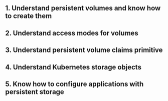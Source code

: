 ## 1. Understand persistent volumes and know how to create them
## 2. Understand access modes for volumes
## 3. Understand persistent volume claims primitive
## 4. Understand Kubernetes storage objects
## 5. Know how to configure applications with persistent storage

